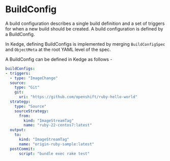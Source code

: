 # BuildConfig

A build configuration describes a single build definition and a set of triggers for when a new build should be created. A build configuration is defined by a BuildConfig.

In Kedge, defining BuildConfigs is implemented by merging `BuildConfigSpec` and `ObjectMeta` at the root YAML level of the spec.

A BuildConfig can be defined in Kedge as follows -

```yaml
buildConfigs:
- triggers:
  - type: "ImageChange"
  source:
    type: "Git"
    git:
      uri: "https://github.com/openshift/ruby-hello-world"
  strategy:
    type: "Source"
    sourceStrategy:
      from:
        kind: "ImageStreamTag"
        name: "ruby-22-centos7:latest"
  output:
    to:
      kind: "ImageStreamTag"
      name: "origin-ruby-sample:latest"
  postCommit:
      script: "bundle exec rake test"
```
